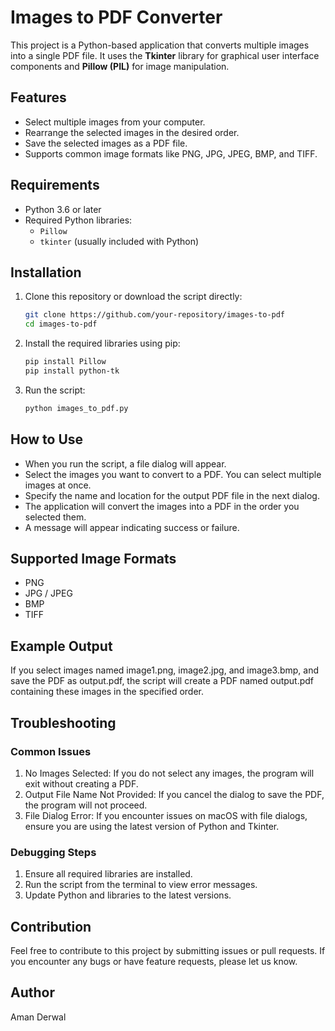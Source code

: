 # Images to PDF Converter

This project is a Python-based application that converts multiple images into a single PDF file. It uses the **Tkinter** library for graphical user interface components and **Pillow (PIL)** for image manipulation.

## Features
- Select multiple images from your computer.
- Rearrange the selected images in the desired order.
- Save the selected images as a PDF file.
- Supports common image formats like PNG, JPG, JPEG, BMP, and TIFF.

## Requirements
- Python 3.6 or later
- Required Python libraries:
  - `Pillow`
  - `tkinter` (usually included with Python)

## Installation

1. Clone this repository or download the script directly:
   ```bash
   git clone https://github.com/your-repository/images-to-pdf
   cd images-to-pdf
   ```
2. Install the required libraries using pip:
   ```bash
   pip install Pillow
   pip install python-tk
   ```
3. Run the script:
   ```bash
   python images_to_pdf.py
   ```

## How to Use
- When you run the script, a file dialog will appear.
- Select the images you want to convert to a PDF. You can select multiple images at once.
- Specify the name and location for the output PDF file in the next dialog.
- The application will convert the images into a PDF in the order you selected them.
- A message will appear indicating success or failure.

## Supported Image Formats
- PNG
- JPG / JPEG
- BMP
- TIFF

## Example Output
If you select images named image1.png, image2.jpg, and image3.bmp, and save the PDF as output.pdf, the script will create a PDF named output.pdf containing these images in the specified order.

## Troubleshooting
### Common Issues
1. No Images Selected: If you do not select any images, the program will exit without creating a PDF.
2. Output File Name Not Provided: If you cancel the dialog to save the PDF, the program will not proceed.
3. File Dialog Error: If you encounter issues on macOS with file dialogs, ensure you are using the latest version of Python and Tkinter.

### Debugging Steps
1. Ensure all required libraries are installed.
2. Run the script from the terminal to view error messages.
3. Update Python and libraries to the latest versions.
   
## Contribution
Feel free to contribute to this project by submitting issues or pull requests. If you encounter any bugs or have feature requests, please let us know.

## Author
Aman Derwal
